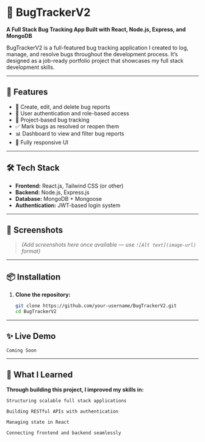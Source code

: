 # 🐞 BugTrackerV2

**A Full Stack Bug Tracking App Built with React, Node.js, Express, and MongoDB**

BugTrackerV2 is a full-featured bug tracking application I created to log, manage, and resolve bugs throughout the development process. It’s designed as a job-ready portfolio project that showcases my full stack development skills.

---

## 🚀 Features

- 🧾 Create, edit, and delete bug reports
- 👥 User authentication and role-based access
- 📁 Project-based bug tracking
- ✅ Mark bugs as resolved or reopen them
- 📊 Dashboard to view and filter bug reports
- 📱 Fully responsive UI

---

## 🛠️ Tech Stack

- **Frontend:** React.js, Tailwind CSS (or other)
- **Backend:** Node.js, Express.js
- **Database:** MongoDB + Mongoose
- **Authentication:** JWT-based login system

---

## 📸 Screenshots

> *(Add screenshots here once available — use `![Alt text](image-url)` format)*

---

## 📦 Installation

1. **Clone the repository:**

   ```bash
   git clone https://github.com/your-username/BugTrackerV2.git
   cd BugTrackerV2

---

## ✨ Live Demo
    
    Coming Soon

---

## 🧠 What I Learned

**Through building this project, I improved my skills in:**

    Structuring scalable full stack applications

    Building RESTful APIs with authentication

    Managing state in React

    Connecting frontend and backend seamlessly